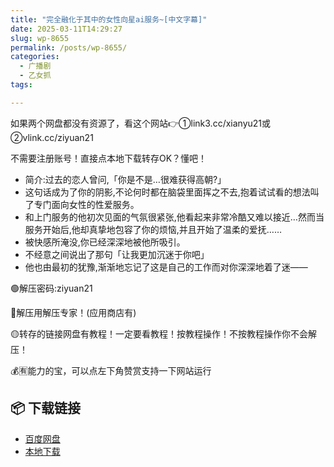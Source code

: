 ```yaml
---
title: "完全融化于其中的女性向星ai服务~[中文字幕]"
date: 2025-03-11T14:29:27
slug: wp-8655
permalink: /posts/wp-8655/
categories:
  - 广播剧
  - 乙女抓
tags:

---
```


如果两个网盘都没有资源了，看这个网站👉①link3.cc/xianyu21或②vlink.cc/ziyuan21

不需要注册账号！直接点本地下载转存OK？懂吧！

*   简介:过去的恋人曾问,「你是不是…很难获得高朝?」
*   这句话成为了你的阴影,不论何时都在脑袋里面挥之不去,抱着试试看的想法叫了专门面向女性的性爱服务。
*   和上门服务的他初次见面的气氛很紧张,他看起来非常冷酷又难以接近…然而当服务开始后,他却真挚地包容了你的烦恼,并且开始了温柔的爱抚……
*   被快感所淹没,你已经深深地被他所吸引。
*   不经意之间说出了那句「让我更加沉迷于你吧」
*   他也由最初的犹豫,渐渐地忘记了这是自己的工作而对你深深地着了迷――

🟢解压密码:ziyuan21

🔵解压用解压专家！(应用商店有)

🟡转存的链接网盘有教程！一定要看教程！按教程操作！不按教程操作你不会解压！

💰🈶能力的宝，可以点左下角赞赏支持一下网站运行

## 📦 下载链接
- [百度网盘](https://blziyuan21.com/pay-download/8655?key=7cca04fb2e&down_id=0)
- [本地下载](https://blziyuan21.com/pay-download/8655?key=7cca04fb2e&down_id=1)

